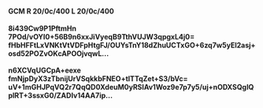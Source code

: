 #### GCM R 20/0c/400 L 20/0c/400
**8i439Cw9P1PftmHn**<br/>**7POd/vOYI0+56B9n6xxJiVyeqB9TthVUJW3qpgxL4j0=**<br/>**fHbHFFtLxVNKtVtVDFpHtgFJ/OUYsTnY18dZhuUCTxGO+6zq7w5yEl2asj+osd52POZvOKcAPOOjvqwL...**<br/><br/>
**n6XCVqUGCpA+eexe**<br/>**fmNjpDyX3zTbnijUrVSqkkbFNEO+tlTTqZet+S3/bVc=**<br/>**uV+1mGHJPqVQ2r7QqQD0XdeuM0yRSIAv1Woz9e7p7y5/uj+nODXSQgIQplRT+3ssxG0/ZADIv14AA7ip...**